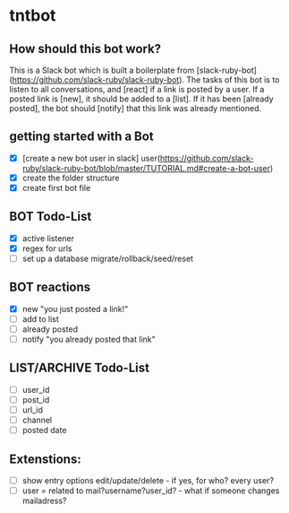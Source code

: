 # tntbot

## How should this bot work?

This is a Slack bot which is built a boilerplate from [slack-ruby-bot] (https://github.com/slack-ruby/slack-ruby-bot). The tasks of this bot is to listen to all conversations, and [react] if a link is posted by a user.
If a posted link is [new], it should be added to a [list]. If it has been [already posted], the bot should [notify] that this link was already mentioned.  

## getting started with a Bot
- [x] [create a new bot user in slack] user(https://github.com/slack-ruby/slack-ruby-bot/blob/master/TUTORIAL.md#create-a-bot-user)
- [x] create the folder structure
- [x] create first bot file

## BOT Todo-List
- [x] active listener
- [x] regex for urls
- [ ] set up a database migrate/rollback/seed/reset

## BOT reactions
- [x] new "you just posted a link!"
- [ ] add to list
- [ ] already posted
- [ ] notify "you already posted that link"

## LIST/ARCHIVE Todo-List
- [ ] user_id
- [ ] post_id
- [ ] url_id
- [ ] channel
- [ ] posted date

## Extenstions:
- [ ] show entry options edit/update/delete - if yes, for who? every user?
- [ ] user = related to mail?username?user_id? - what if someone changes mailadress?

